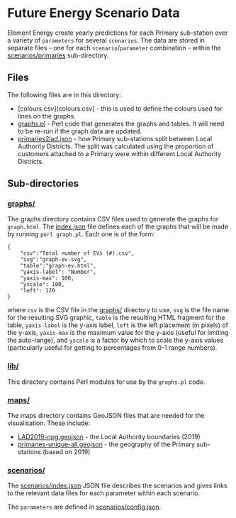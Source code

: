 # Future Energy Scenario Data

Element Energy create yearly predictions for each Primary sub-station over a variety of `parameters` for several `scenarios`. The data are stored in separate files - one for each `scenario`/`parameter` combination - within the [scenarios/primaries](scenarios/primaries/) sub-directory. 

## Files

The following files are in this directory:

* [colours.csv](colours.csv] - this is used to define the colours used for lines on the graphs.
* [graphs.pl](graphs.pl) - Perl code that generates the graphs and tables. It will need to be re-run if the graph data are updated.
* [primaries2lad.json](primaries2lad.json) - how Primary sub-stations split between Local Authority Districts. The split was calculated using the proportion of customers attached to a Primary were within different Local Authority Districts.

## Sub-directories

### [graphs/](graphs/)

The graphs directory contains CSV files used to generate the graphs for `graph.html`. The [index.json](graphs/index.json) file defines each of the graphs that will be made by running `perl graph.pl`. Each one is of the form:

```
{
	"csv":"Total number of EVs (#).csv",
	"svg":"graph-ev.svg",
	"table":"graph-ev.html",
	"yaxis-label": "Number",
	"yaxis-max": 100,
	"yscale": 100,
	"left": 120
}
```

where `csv` is the CSV file in the [graphs/](graphs/) directory to use, `svg` is the file name for the resulting SVG graphic, `table` is the resulting HTML fragment for the table, `yaxis-label` is the y-axis label, `left` is the left placement (in pixels) of the y-axis, `yaxis-max` is the maximum value for the y-axis (useful for limiting the auto-range), and `yscale` is a factor by which to scale the y-axis values (particularly useful for getting to percentages from 0-1 range numbers).

### [lib/](lib/)

This directory contains Perl modules for use by the `graphs.pl` code.

### [maps/](maps/)

The maps directory contains GeoJSON files that are needed for the visualisation. These include:

  * [LAD2019-npg.geojson](maps/LAD2019-npg.geojson) - the Local Authority boundaries (2019)
  * [primaries-unique-all.geojson](maps/primaries-unique-all.geojson) - the geography of the Primary sub-stations (based on 2019)

### [scenarios/](scenarios/)

The [scenarios/index.json](scenarios/index.json) JSON file describes the scenarios and gives links to the relevant data files for each parameter within each scenario.

The `parameters` are defined in [scenarios/config.json](scenarios/config.json).

